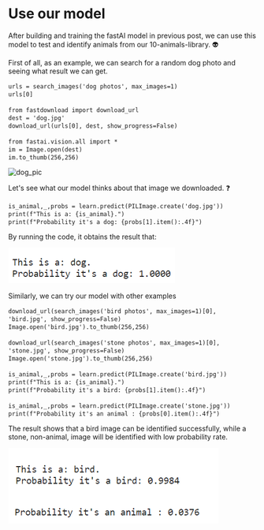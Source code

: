 # Use our model

After building and training the fastAI model in previous post, we can use this model to test and identify animals from our 10-animals-library. 👽

First of all, as an example, we can search for a random dog photo and seeing what result we can get.

```
urls = search_images('dog photos', max_images=1)
urls[0]

from fastdownload import download_url
dest = 'dog.jpg'
download_url(urls[0], dest, show_progress=False)

from fastai.vision.all import *
im = Image.open(dest)
im.to_thumb(256,256)
```

![dog_pic](http://www.publicdomainpictures.net/pictures/40000/velka/cute-dog-1362593345bn4.jpg)

Let's see what our model thinks about that image we downloaded. ❓

```
is_animal,_,probs = learn.predict(PILImage.create('dog.jpg'))
print(f"This is a: {is_animal}.")
print(f"Probability it's a dog: {probs[1].item():.4f}")
```

By running the code, it obtains the result that:

![](/images/10.png)

Similarly, we can try our model with other examples
```
download_url(search_images('bird photos', max_images=1)[0], 'bird.jpg', show_progress=False)
Image.open('bird.jpg').to_thumb(256,256)

download_url(search_images('stone photos', max_images=1)[0], 'stone.jpg', show_progress=False)
Image.open('stone.jpg').to_thumb(256,256)

is_animal,_,probs = learn.predict(PILImage.create('bird.jpg'))
print(f"This is a: {is_animal}.")
print(f"Probability it's a bird: {probs[1].item():.4f}")

is_animal,_,probs = learn.predict(PILImage.create('stone.jpg'))
print(f"Probability it's an animal : {probs[0].item():.4f}")
```

The result shows that a bird image can be identified successfully, while a stone, non-animal, image will be identified with low probability rate.

![](/images/11.png)
